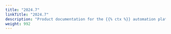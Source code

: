 ```yaml
---
title: "2024.7"
linkTitle: "2024.7"
description: "Product documentation for the {{% ctx %}} automation platform, including guides, tutorials and reference documentation."
weight: 992
---
```

